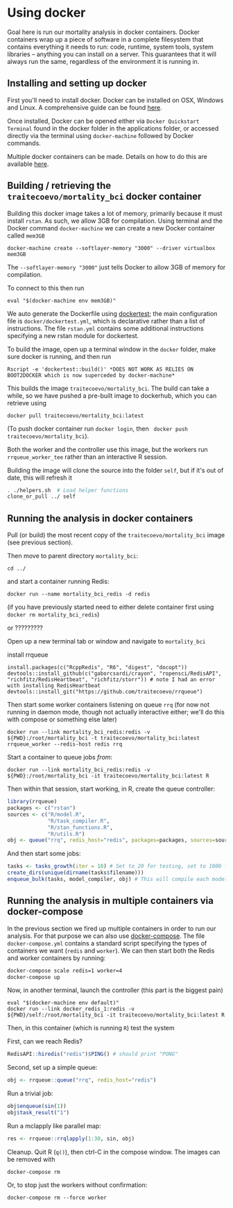 # Using docker

Goal here is run our mortality analysis in docker containers. Docker containers wrap up a piece of software in a complete filesystem that contains everything it needs to run: code, runtime, system tools, system libraries – anything you can install on a server. This guarantees that it will always run the same, regardless of the environment it is running in.

## Installing and setting up docker

First you'll need to install docker. Docker can be installed on OSX, Windows and Linux. A comprehensive guide can be found [here](http://docs.docker.com/mac/started/).

Once installed, Docker can be opened either via `Docker Quickstart Terminal` found in the docker folder in the applications folder, or accessed directly via the terminal using `docker-machine` followed by Docker commands.

Multiple docker containers can be made. Details on how to do this are available [here](https://docs.docker.com/installation/mac/).


## Building / retrieving the `traitecoevo/mortality_bci` docker container

Building this docker image takes a lot of memory, primarily because it must install `rstan`. As such, we allow 3GB for compilation.  Using terminal and the Docker command `docker-machine` we can create a new Docker container called `mem3GB`

```
docker-machine create --softlayer-memory "3000" --driver virtualbox mem3GB
```
The `--softlayer-memory "3000"` just tells Docker to allow 3GB of memory for compilation.


To connect to this then run

```
eval "$(docker-machine env mem3GB)"
```

We auto generate the Dockerfile using [dockertest](https://github.com/traitecoevo/dockertest); the main configuration file is `docker/dockertest.yml`, which is declarative rather than a list of instructions. The file `rstan.yml` contains some additional instructions specifying a new rstan module for dockertest.

To build the image, open up a terminal window in the `docker` folder, make sure docker is running, and then run

```
Rscript -e 'dockertest::build()' *DOES NOT WORK AS RELIES ON BOOT2DOCKER which is now superceded by docker-machine*
```

This builds the image `traitecoevo/mortality_bci`. The build can take a while, so we have pushed a pre-built image to dockerhub, which you can retrieve  using

```
docker pull traitecoevo/mortality_bci:latest
```
(To push docker container run `docker login`, then ` docker push traitecoevo/mortality_bci`).

Both the worker and the controller use this image, but the workers run `rrqueue_worker_tee` rather than an interactive R session.

Building the image will clone the source into the folder `self`, but if it's out of date, this will refresh it

```sh
. ./helpers.sh  # Load helper functions
clone_or_pull ../ self
```


## Running the analysis in docker containers

Pull (or build) the most recent copy of the `traitecoevo/mortality_bci` image (see previous section).

Then move to parent directory `mortality_bci`:

```
cd ../
```

and start a container running Redis:

```
docker run --name mortality_bci_redis -d redis
```
(if you have previously started need to either delete container first using
`docker rm mortality_bci_redis`)

or ?????????

Open up a new terminal tab or window and navigate to `mortality_bci`

install rrqueue
```
install.packages(c("RcppRedis", "R6", "digest", "docopt"))
devtools::install_github(c("gaborcsardi/crayon", "ropensci/RedisAPI", "richfitz/RedisHeartbeat", "richfitz/storr")) # note I had an error with installing RedisHeartbeat
devtools::install_git("https://github.com/traitecoevo/rrqueue")
```

Then start some worker containers listening on queue `rrq` (for now not running in daemon mode, though not actually interactive either; we'll do this with compose or something else later)

```
docker run --link mortality_bci_redis:redis -v ${PWD}:/root/mortality_bci -t traitecoevo/mortality_bci:latest rrqueue_worker --redis-host redis rrq
```

Start a container to queue jobs _from_:

```
docker run --link mortality_bci_redis:redis -v ${PWD}:/root/mortality_bci -it traitecoevo/mortality_bci:latest R
```

Then within that session, start working, in R, create the queue controller:

```r
library(rrqueue)
packages <- c("rstan")
sources <- c("R/model.R",
             "R/task_compiler.R",
             "R/stan_functions.R",
             "R/utils.R")
obj <- queue("rrq", redis_host="redis", packages=packages, sources=sources)
```

And then start some jobs:

```r
tasks <- tasks_growth(iter = 10) # Set to 20 for testing, set to 1000 for actual deployment
create_dirs(unique(dirname(tasks$filename)))
enqueue_bulk(tasks, model_compiler, obj) # This will compile each model but won't go any further due to exhausting virtual memory issues.
```

## Running the analysis in multiple containers via docker-compose

In the previous section we fired up multiple containers in order to run our analysis. For that purpose we can also use [docker-compose](https://docs.docker.com/compose/). The file
`docker-compose.yml` contains a standard script specifying the types of containers we want
(`redis` and `worker`).  We can then start both the Redis and worker containers by
running:

```sh
docker-compose scale redis=1 worker=4
docker-compose up
```

Now, in another terminal, launch the controller (this part is the biggest pain)
```
eval "$(docker-machine env default)"
docker run --link docker_redis_1:redis -v ${PWD}/self:/root/mortality_bci -it traitecoevo/mortality_bci:latest R
```

Then, in this container (which is running `R`) test the system

First, can we reach Redis?

```r
RedisAPI::hiredis("redis")$PING() # should print "PONG"
```

Second, set up a simple queue:

```r
obj <- rrqueue::queue("rrq", redis_host="redis")
```

Run a trivial job:

```r
obj$enqueue(sin(1))
obj$task_result("1")
```

Run a mclapply like parallel map:

```r
res <- rrqueue::rrqlapply(1:30, sin, obj)
```

Cleanup.  Quit R (`q()`), then ctrl-C in the compose window.  The images can be removed with

```
docker-compose rm
```

Or, to stop just the workers without confirmation:

```
docker-compose rm --force worker
```
